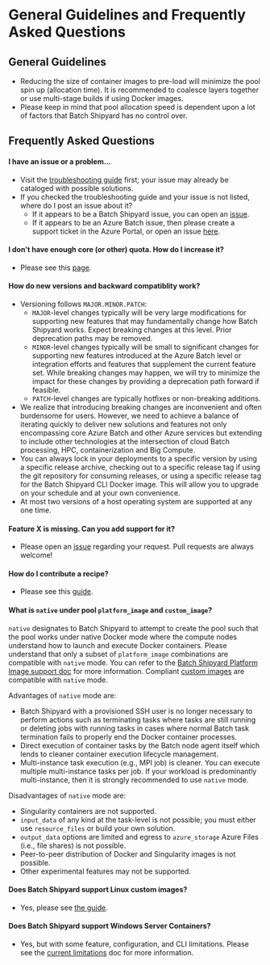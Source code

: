 # General Guidelines and Frequently Asked Questions

## General Guidelines
* Reducing the size of container images to pre-load will minimize the pool
spin up (allocation time). It is recommended to coalesce layers together or
use multi-stage builds if using Docker images.
* Please keep in mind that pool allocation speed is dependent upon a lot of
factors that Batch Shipyard has no control over.

## Frequently Asked Questions
#### I have an issue or a problem...
* Visit the [troubleshooting guide](96-troubleshooting-guide.md) first;
  your issue may already be cataloged with possible solutions.
* If you checked the troubleshooting guide and your issue is not listed,
  where do I post an issue about it?
    * If it appears to be a Batch Shipyard issue, you can open an
      [issue](https://github.com/Azure/batch-shipyard/issues).
    * If it appears to be an Azure Batch issue, then please create a
      support ticket in the Azure Portal, or open an issue
      [here](https://github.com/Azure/Batch/issues).

#### I don't have enough core (or other) quota. How do I increase it?
* Please see this [page](https://docs.microsoft.com/azure/batch/batch-quota-limit).

#### How do new versions and backward compatiblity work?
* Versioning follows `MAJOR.MINOR.PATCH`:
    * `MAJOR`-level changes typically will be very large modifications for
      supporting new features that may fundamentally change how Batch
      Shipyard works. Expect breaking changes at this level. Prior
      deprecation paths may be removed.
    * `MINOR`-level changes typically will be small to significant changes
      for supporting new features introduced at the Azure Batch level or
      integration efforts and features that supplement the current feature
      set. While breaking changes may happen, we will try to minimize the
      impact for these changes by providing a deprecation path forward if
      feasible.
    * `PATCH`-level changes are typically hotfixes or non-breaking
      additions.
* We realize that introducing breaking changes are inconvenient and
  often burdensome for users. However, we need to achieve a balance of
  iterating quickly to deliver new solutions and features not only
  encompassing core Azure Batch and other Azure services but extending
  to include other technologies at the intersection of cloud Batch
  processing, HPC, containerization and Big Compute.
* You can always lock in your deployments to a specific version by
  using a specific release archive, checking out to a specific release
  tag if using the git repository for consuming releases, or using a
  specific release tag for the Batch Shipyard CLI Docker image. This will
  allow you to upgrade on your schedule and at your own convenience.
* At most two versions of a host operating system are supported at any
  one time.

#### Feature X is missing. Can you add support for it?
* Please open an [issue](https://github.com/Azure/batch-shipyard/issues)
  regarding your request. Pull requests are always welcome!

#### How do I contribute a recipe?
* Please see this [guide](98-contributing-recipes.md).

#### What is `native` under pool `platform_image` and `custom_image`?
`native` designates to Batch Shipyard to attempt to create the pool such
that the pool works under native Docker mode where the compute nodes
understand how to launch and execute Docker containers. Please understand
that only a subset of `platform_image` combinations are compatible with
`native` mode. You can refer to the
[Batch Shipyard Platform Image support doc](25-batch-shipyard-platform-image-support.md)
for more information. Compliant
[custom images](63-batch-shipyard-custom-images.md) are compatible with
`native` mode.

Advantages of `native` mode are:

* Batch Shipyard with a provisioned SSH user is no longer necessary to
perform actions such as terminating tasks where tasks are still running or
deleting jobs with running tasks in cases where normal Batch task termination
fails to properly end the Docker container processes.
* Direct execution of container tasks by the Batch node agent itself which
lends to cleaner container execution lifecycle management.
* Multi-instance task execution (e.g., MPI job) is cleaner. You can execute
multiple multi-instance tasks per job. If your workload is predominantly
multi-instance, then it is strongly recommended to use `native` mode.

Disadvantages of `native` mode are:

* Singularity containers are not supported.
* `input_data` of any kind at the task-level is not possible; you must either
use `resource_files` or build your own solution.
* `output_data` options are limited and egress to `azure_storage` Azure Files
(i.e., file shares) is not possible.
* Peer-to-peer distribution of Docker and Singularity images is not possible.
* Other experimental features may not be supported.

#### Does Batch Shipyard support Linux custom images?
* Yes, please see [the guide](63-batch-shipyard-custom-images.md).

#### Does Batch Shipyard support Windows Server Containers?
* Yes, but with some feature, configuration, and CLI limitations. Please see
the [current limitations](99-current-limitations.md) doc for more information.

